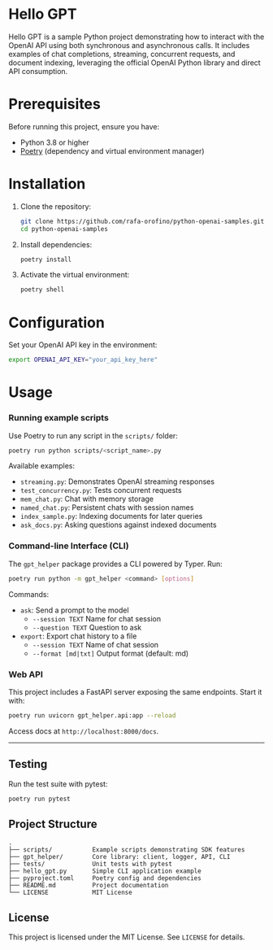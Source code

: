 # Hello GPT
Hello GPT is a sample Python project demonstrating how to interact with the OpenAI API using both synchronous and asynchronous calls. It includes examples of chat completions, streaming, concurrent requests, and document indexing, leveraging the official OpenAI Python library and direct API consumption.

# Prerequisites
Before running this project, ensure you have:
- Python 3.8 or higher
- [Poetry](https://python-poetry.org/) (dependency and virtual environment manager)

# Installation
1. Clone the repository:
   ```bash
   git clone https://github.com/rafa-orofino/python-openai-samples.git
   cd python-openai-samples
   ```
2. Install dependencies:
   ```bash
   poetry install
   ```
3. Activate the virtual environment:
   ```bash
   poetry shell
   ```

# Configuration
Set your OpenAI API key in the environment:
```bash
export OPENAI_API_KEY="your_api_key_here"
```

# Usage
### Running example scripts
Use Poetry to run any script in the `scripts/` folder:
```bash
poetry run python scripts/<script_name>.py
```
Available examples:
- `streaming.py`: Demonstrates OpenAI streaming responses
- `test_concurrency.py`: Tests concurrent requests
- `mem_chat.py`: Chat with memory storage
- `named_chat.py`: Persistent chats with session names
- `index_sample.py`: Indexing documents for later queries
- `ask_docs.py`: Asking questions against indexed documents

### Command-line Interface (CLI)
The `gpt_helper` package provides a CLI powered by Typer. Run:
```bash
poetry run python -m gpt_helper <command> [options]
```
Commands:
- `ask`: Send a prompt to the model
  - `--session TEXT`  Name for chat session
  - `--question TEXT`  Question to ask
- `export`: Export chat history to a file
  - `--session TEXT`  Name of chat session
  - `--format [md|txt]`  Output format (default: md)

### Web API
This project includes a FastAPI server exposing the same endpoints. Start it with:
```bash
poetry run uvicorn gpt_helper.api:app --reload
```
Access docs at `http://localhost:8000/docs`.

---
## Testing
Run the test suite with pytest:
```bash
poetry run pytest
```

## Project Structure
```
.
├── scripts/           Example scripts demonstrating SDK features
├── gpt_helper/        Core library: client, logger, API, CLI
├── tests/             Unit tests with pytest
├── hello_gpt.py       Simple CLI application example
├── pyproject.toml     Poetry config and dependencies
├── README.md          Project documentation
└── LICENSE            MIT License
```

## License
This project is licensed under the MIT License. See `LICENSE` for details.